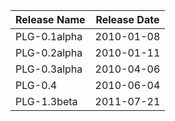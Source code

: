 | Release Name | Release Date |
|--------------|--------------|
| PLG-0.1alpha | 2010-01-08
| PLG-0.2alpha | 2010-01-11
| PLG-0.3alpha | 2010-04-06
| PLG-0.4 | 2010-06-04
| PLG-1.3beta | 2011-07-21
